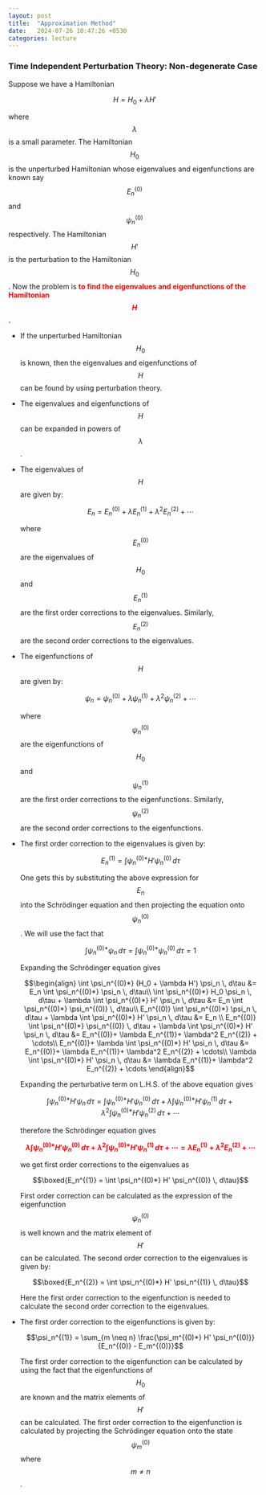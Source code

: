 ```yaml
---
layout: post
title:  "Approximation Method"
date:   2024-07-26 10:47:26 +0530
categories: lecture
---
```


### Time Independent Perturbation Theory: Non-degenerate Case

Suppose we have a Hamiltonian 

$$H = H_0 + \lambda H'$$

where $$\lambda$$ is a small parameter. The Hamiltonian $$H_0$$ is the unperturbed Hamiltonian whose eigenvalues and eigenfunctions are known say $$E_n^{(0)}$$ and $$\psi_n^{(0)}$$ respectively. The Hamiltonian $$H'$$ is the perturbation to the Hamiltonian $$H_0$$. Now the problem is <span style="color: red; font-weight: bold;">to find the eigenvalues and eigenfunctions of the Hamiltonian $$H$$.</span>

- If the unperturbed Hamiltonian $$H_0$$ is known, then the eigenvalues and eigenfunctions of $$H$$ can be found by using perturbation theory.
- The eigenvalues and eigenfunctions of $$H$$ can be expanded in powers of $$\lambda$$.
- The eigenvalues of $$H$$ are given by:

    $$E_n = E_n^{(0)} + \lambda E_n^{(1)} + \lambda^2 E_n^{(2)} + \cdots$$

    where $$E_n^{(0)}$$ are the eigenvalues of $$H_0$$ and $$E_n^{(1)}$$ are the first order corrections to the eigenvalues. Similarly, $$E_n^{(2)}$$ are the second order corrections to the eigenvalues.

- The eigenfunctions of $$H$$ are given by:

    $$\psi_n = \psi_n^{(0)} + \lambda \psi_n^{(1)} + \lambda^2 \psi_n^{(2)} + \cdots$$

    where $$\psi_n^{(0)}$$ are the eigenfunctions of $$H_0$$ and $$\psi_n^{(1)}$$ are the first order corrections to the eigenfunctions. Similarly, $$\psi_n^{(2)}$$ are the second order corrections to the eigenfunctions.

- The first order correction to the eigenvalues is given by:

    $$E_n^{(1)} = \int \psi_n^{(0)*} H' \psi_n^{(0)} \, d\tau$$

    One gets this by substituting the above expression for $$E_n$$ into the Schrödinger equation and then projecting the equation onto $$\psi_n^{(0)}$$. We will use the fact that 

    $$\int \psi_n^{(0)*} \psi_n \, d\tau = \int \psi_n^{(0)*} \psi_n^{(0)} \, d\tau = 1$$ 
    
    Expanding the Schrödinger equation gives

    $$\begin{align}
    \int \psi_n^{(0)*} (H_0 + \lambda H') \psi_n \, d\tau &= E_n \int \psi_n^{(0)*} \psi_n \, d\tau\\
    \int \psi_n^{(0)*} H_0 \psi_n \, d\tau + \lambda \int \psi_n^{(0)*} H' \psi_n \, d\tau &= E_n \int \psi_n^{(0)*} \psi_n^{(0)} \, d\tau\\
    E_n^{(0)} \int \psi_n^{(0)*} \psi_n \, d\tau + \lambda \int \psi_n^{(0)*} H' \psi_n \, d\tau &= E_n \\
    E_n^{(0)} \int \psi_n^{(0)*} \psi_n^{(0)} \, d\tau + \lambda \int \psi_n^{(0)*} H' \psi_n \, d\tau &= E_n^{(0)}+ \lambda E_n^{(1)}+ \lambda^2 E_n^{(2)} + \cdots\\
    E_n^{(0)}+ \lambda \int \psi_n^{(0)*} H' \psi_n \, d\tau &= E_n^{(0)}+ \lambda E_n^{(1)}+ \lambda^2 E_n^{(2)} + \cdots\\
    \lambda \int \psi_n^{(0)*} H' \psi_n \, d\tau &= \lambda E_n^{(1)}+ \lambda^2 E_n^{(2)} + \cdots
    \end{align}$$

    Expanding the perturbative term on L.H.S. of the above equation gives

    $$\int \psi_n^{(0)*} H' \psi_n \, d\tau =\int \psi_n^{(0)*} H' \psi_n^{(0)} \, d\tau+ \lambda\int \psi_n^{(0)*} H' \psi_n^{(1)} \, d\tau+ \lambda^2\int \psi_n^{(0)*} H' \psi_n^{(2)} \, d\tau+ \cdots$$
    
    therefore the Schrödinger equation gives

    <span style="color: red; font-weight: bold;">$$\lambda\int \psi_n^{(0)*} H' \psi_n^{(0)} \, d\tau+ \lambda^2\int \psi_n^{(0)*} H' \psi_n^{(1)} \, d\tau+ \cdots=\lambda E_n^{(1)}+ \lambda^2 E_n^{(2)} + \cdots$$</span>

    we get first order corrections to the eigenvalues as

    $$\boxed{E_n^{(1)} = \int \psi_n^{(0)*} H' \psi_n^{(0)} \, d\tau}$$

    First order correction can be calculated as the expression of the eigenfunction $$\psi_n^{(0)}$$ is well known and the matrix element of $$H'$$ can be calculated. The second order correction to the eigenvalues is given by:

    $$\boxed{E_n^{(2)} = \int \psi_n^{(0)*} H' \psi_n^{(1)} \, d\tau}$$

    Here the first order correction to the eigenfunction is needed to calculate the second order correction to the eigenvalues.

- The first order correction to the eigenfunctions is given by:

    $$\psi_n^{(1)} = \sum_{m \neq n} \frac{\psi_m^{(0)*} H' \psi_n^{(0)}}{E_n^{(0)} - E_m^{(0)}}$$

    The first order correction to the eigenfunction can be calculated by using the fact that the eigenfunctions of $$H_0$$ are known and the matrix elements of $$H'$$ can be calculated. The first order correction to the eigenfunction is calculated by projecting the Schrödinger equation onto the state $$\psi_m^{(0)}$$ where $$m \neq n$$.